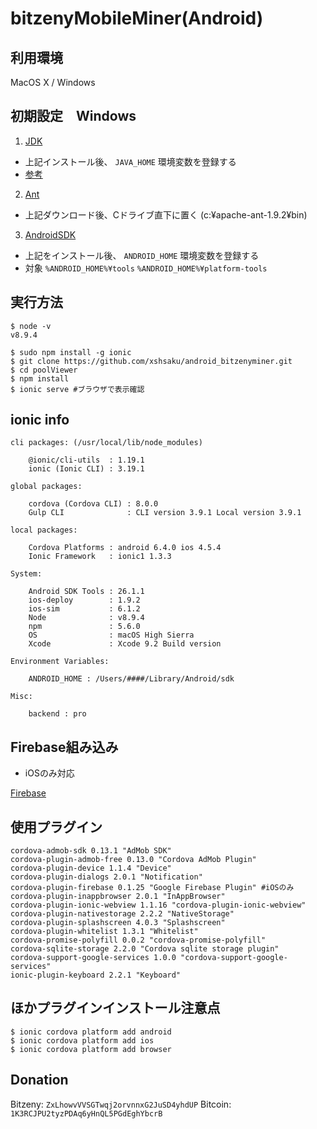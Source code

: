 # bitzenyMobileMiner(Android)

## 利用環境

MacOS X / Windows

## 初期設定　Windows

1. [JDK](http://www.oracle.com/technetwork/java/javase/downloads/jdk8-downloads-2133151.html)

- 上記インストール後、 `JAVA_HOME` 環境変数を登録する
- [参考](http://techfun.cc/java/windows-jdk-pathset.html)

2. [Ant](http://ant.apache.org/bindownload.cgi)
- 上記ダウンロード後、Cドライブ直下に置く (c:¥apache-ant-1.9.2¥bin)

3. [AndroidSDK](http://developer.android.com/sdk/index.html)
- 上記をインストール後、 `ANDROID_HOME` 環境変数を登録する
- 対象 `%ANDROID_HOME%¥tools` `%ANDROID_HOME%¥platform-tools`

## 実行方法

```
$ node -v
v8.9.4

$ sudo npm install -g ionic
$ git clone https://github.com/xshsaku/android_bitzenyminer.git
$ cd poolViewer
$ npm install
$ ionic serve #ブラウザで表示確認

```

## ionic info

```
cli packages: (/usr/local/lib/node_modules)

    @ionic/cli-utils  : 1.19.1
    ionic (Ionic CLI) : 3.19.1

global packages:

    cordova (Cordova CLI) : 8.0.0 
    Gulp CLI              : CLI version 3.9.1 Local version 3.9.1

local packages:

    Cordova Platforms : android 6.4.0 ios 4.5.4
    Ionic Framework   : ionic1 1.3.3

System:

    Android SDK Tools : 26.1.1
    ios-deploy        : 1.9.2 
    ios-sim           : 6.1.2 
    Node              : v8.9.4
    npm               : 5.6.0 
    OS                : macOS High Sierra
    Xcode             : Xcode 9.2 Build version  

Environment Variables:

    ANDROID_HOME : /Users/####/Library/Android/sdk

Misc:

    backend : pro

```

## Firebase組み込み

- iOSのみ対応

[Firebase](https://console.firebase.google.com/u/0/)

## 使用プラグイン

```
cordova-admob-sdk 0.13.1 "AdMob SDK"
cordova-plugin-admob-free 0.13.0 "Cordova AdMob Plugin"
cordova-plugin-device 1.1.4 "Device"
cordova-plugin-dialogs 2.0.1 "Notification"
cordova-plugin-firebase 0.1.25 "Google Firebase Plugin" #iOSのみ
cordova-plugin-inappbrowser 2.0.1 "InAppBrowser"
cordova-plugin-ionic-webview 1.1.16 "cordova-plugin-ionic-webview"
cordova-plugin-nativestorage 2.2.2 "NativeStorage"
cordova-plugin-splashscreen 4.0.3 "Splashscreen"
cordova-plugin-whitelist 1.3.1 "Whitelist"
cordova-promise-polyfill 0.0.2 "cordova-promise-polyfill"
cordova-sqlite-storage 2.2.0 "Cordova sqlite storage plugin"
cordova-support-google-services 1.0.0 "cordova-support-google-services"
ionic-plugin-keyboard 2.2.1 "Keyboard"
```

## ほかプラグインインストール注意点

```
$ ionic cordova platform add android
$ ionic cordova platform add ios
$ ionic cordova platform add browser
```

## Donation

Bitzeny: `ZxLhowvVVSGTwqj2orvnnxG2JuSD4yhdUP`
Bitcoin: `1K3RCJPU2tyzPDAq6yHnQL5PGdEghYbcrB`

